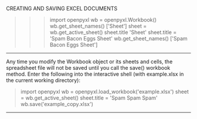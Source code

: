 CREATING AND SAVING EXCEL DOCUMENTS
>>> import openpyxl
>>> wb = openpyxl.Workbook()
>>> wb.get_sheet_names()
['Sheet']
>>> sheet = wb.get_active_sheet()
>>> sheet.title
'Sheet'
>>> sheet.title = 'Spam Bacon Eggs Sheet'
>>> wb.get_sheet_names()
['Spam Bacon Eggs Sheet']

------------------------------------------------------------------------------------

Any time you modify the Workbook object or its sheets and cells, the spreadsheet file will not be saved until you call the save() workbook method. Enter the following into the interactive shell (with example.xlsx in the current working directory):

> import openpyxl
> wb = openpyxl.load_workbook('example.xlsx')
> sheet = wb.get_active_sheet()
> sheet.title = 'Spam Spam Spam'
> wb.save('example_copy.xlsx')
------------------------------------------------------------------------------------

